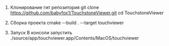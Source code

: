 1. Клонирование гит репозитория 
git clone https://github.com/babyfox1/TouchstoneViewer.git
cd TouchstoneViewer

2. Сборка проекта
cmake --build . --target touchviewer

3. Запуск
В консоли запустить ./source/app/touchviewer.app/Contents/MacOS/touchviewer

